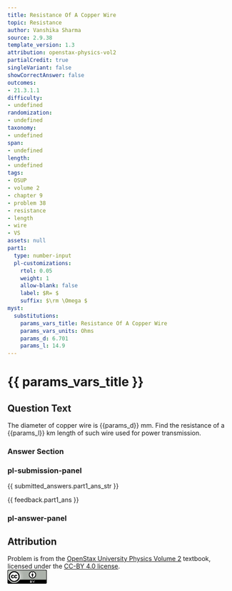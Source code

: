 ```yaml
---
title: Resistance Of A Copper Wire
topic: Resistance
author: Vanshika Sharma
source: 2.9.38
template_version: 1.3
attribution: openstax-physics-vol2
partialCredit: true
singleVariant: false
showCorrectAnswer: false
outcomes:
- 21.3.1.1
difficulty:
- undefined
randomization:
- undefined
taxonomy:
- undefined
span:
- undefined
length:
- undefined
tags:
- OSUP
- volume 2
- chapter 9
- problem 38
- resistance
- length
- wire
- VS
assets: null
part1:
  type: number-input
  pl-customizations:
    rtol: 0.05
    weight: 1
    allow-blank: false
    label: $R= $
    suffix: $\rm \Omega $
myst:
  substitutions:
    params_vars_title: Resistance Of A Copper Wire
    params_vars_units: Ohms
    params_d: 6.701
    params_l: 14.9
---
```

# {{ params_vars_title }}

## Question Text

The diameter of copper wire is {{params_d}} $\textrm{mm}$.
Find the resistance of a {{params_l}} $\textrm{km}$ length of such wire used for power transmission.

### Answer Section

### pl-submission-panel

<p></p>
{{ submitted_answers.part1_ans_str }}
<p></p>
{{ feedback.part1_ans }}

### pl-answer-panel

## Attribution

Problem is from the [OpenStax University Physics Volume 2](https://openstax.org/details/books/university-physics-volume-2) textbook, licensed under the [CC-BY 4.0 license](https://creativecommons.org/licenses/by/4.0/).<br>![Image representing the Creative Commons 4.0 BY license.](https://raw.githubusercontent.com/firasm/bits/master/by.png)